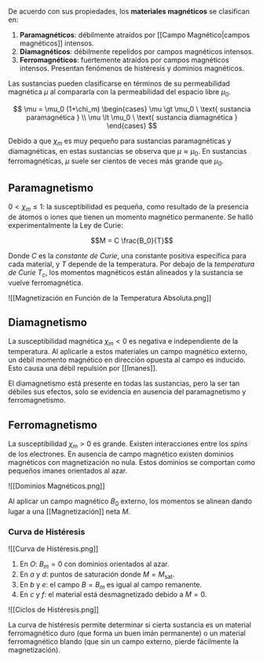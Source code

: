De acuerdo con sus propiedades, los **materiales magnéticos** se clasifican en:

1. **Paramagnéticos**: débilmente atraídos por [[Campo Magnético|campos magnéticos]] intensos.
2. **Diamagnéticos**: débilmente repelidos por campos magnéticos intensos.
3. **Ferromagnéticos**: fuertemente atraídos por campos magnéticos intensos. Presentan fenómenos de histéresis y dominios magnéticos.

Las sustancias pueden clasificarse en términos de su permeabilidad magnética $\mu$ al compararla con la permeabilidad del espacio libre $\mu_0$.

$$
\mu = \mu_0 (1+\chi_m) \begin{cases}
\mu \gt \mu_0 \ \text{ sustancia paramagnética } \\
\mu \lt \mu_0 \ \text{ sustancia diamagnética }
\end{cases}
$$

Debido a que $\chi_m$ es muy pequeño para sustancias paramagnéticas y diamagnéticas, en estas sustancias se observa que $\mu \approx \mu_0$. En sustancias ferromagnéticas, $\mu$ suele ser cientos de veces más grande que $\mu_0$.

## Paramagnetismo

$0 \lt \chi_m \le 1$: la susceptibilidad es pequeña, como resultado de la presencia de átomos o iones que tienen un momento magnético permanente. Se halló experimentalmente la Ley de Curie:

$$M = C \frac{B_0}{T}$$

Donde $C$ es la _constante de Curie_, una constante positiva específica para cada material, y $T$ depende de la temperatura. Por debajo de la _temperatura de Curie_ $T_c$, los momentos magnéticos están alineados y la sustancia se vuelve ferromagnética.

![[Magnetización en Función de la Temperatura Absoluta.png]]

## Diamagnetismo

La susceptibilidad magnética $\chi_m \lt 0$ es negativa e independiente de la temperatura. Al aplicarle a estos materiales un campo magnético externo, un débil momento magnético en dirección opuesta al campo es inducido. Esto causa una débil repulsión por [[Imanes]].

El diamagnetismo está presente en todas las sustancias, pero la ser tan débiles sus efectos, solo se evidencia en ausencia del paramagnetismo y ferromagnetismo.

## Ferromagnetismo

La susceptibilidad $\chi_m \gt 0$ es grande. Existen interacciones entre los _spins_ de los electrones. En ausencia de campo magnético existen dominios magnéticos con magnetización no nula. Estos dominios se comportan como pequeños imanes orientados al azar.

![[Dominios Magnéticos.png]]

Al aplicar un campo magnético $B_0$ externo, los momentos se alinean dando lugar a una [[Magnetización]] neta $M$.

### Curva de Histéresis

![[Curva de Histéresis.png]]

1. En $O$: $B_m = 0$ con dominios orientados al azar.
2. En $a$ y $d$: puntos de saturación donde $M = M_\text{sat}$.
3. En $b$ y $e$: el campo $B = B_m$ es igual al campo remanente.
4. En $c$ y $f$: el material está desmagnetizado debido a $M = 0$.

![[Ciclos de Histéresis.png]]

La curva de histéresis permite determinar si cierta sustancia es un material ferromagnético duro (que forma un buen imán permanente) o un material ferromagnético blando (que sin un campo externo, pierde fácilmente la magnetización).
